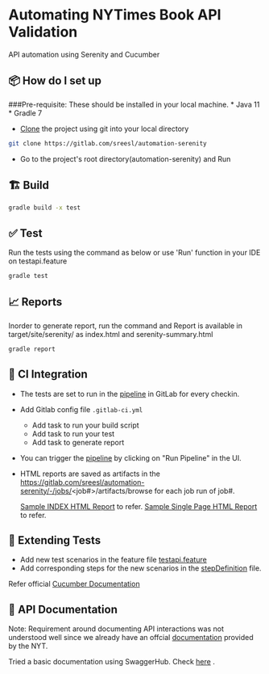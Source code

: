 # Automating NYTimes Book API Validation

API automation using Serenity and Cucumber

## 📦 How do I set up

###Pre-requisite:
    These should be installed in your local machine.
    * Java 11
    * Gradle 7

* [Clone](https://docs.gitlab.com/ee/gitlab-basics/start-using-git.html) the project using git into your local directory
```sh
git clone https://gitlab.com/sreesl/automation-serenity
```
* Go to the project's root directory(automation-serenity) and Run

## 🏗 Build
```sh
gradle build -x test
```

## ✅ Test
Run the tests using the command as below or use 'Run' function in your IDE on testapi.feature
```sh
gradle test
```
## 📈 Reports

Inorder to generate report, run the command and Report is available in target/site/serenity/ as index.html and serenity-summary.html
```sh
gradle report
```
## 💚 CI Integration
- The tests are set to run in the [pipeline](https://gitlab.com/sreesl/automation-serenity/-/pipelines) in GitLab for every checkin.
- Add Gitlab config file `.gitlab-ci.yml` 
    - Add task to run your build script
    - Add task to run your test
    - Add task to generate report
- You can trigger the [pipeline](https://gitlab.com/sreesl/automation-serenity/-/pipelines) by clicking on "Run Pipeline" in the UI.
- HTML reports are saved as artifacts in the https://gitlab.com/sreesl/automation-serenity/-/jobs/<job#>/artifacts/browse for each job run of job#.
   
     [Sample INDEX HTML Report](https://sreesl.gitlab.io/-/automation-serenity/-/jobs/1320766250/artifacts/target/site/serenity/index.html) to refer.
     [Sample Single Page HTML Report](https://sreesl.gitlab.io/-/automation-serenity/-/jobs/1320838033/artifacts/target/site/serenity/serenity-summary.html) to refer.

## 🥒 Extending Tests

- Add new test scenarios in the feature file [testapi.feature](/src/test/resources/testapi.feature) 
- Add corresponding steps for the new scenarios in the [stepDefinition](/src/test/java/stepdefinitions/StepDefinition.java) file.

Refer official [Cucumber Documentation](https://cucumber.io/docs/guides/10-minute-tutorial/#write-a-scenario)

## 📝 API Documentation

Note: Requirement around documenting API interactions was not understood well since we already have an offcial [documentation](https://developer.nytimes.com/docs/books-product/1/overview) provided by the NYT.

Tried a basic documentation using SwaggerHub. Check [here](https://app.swaggerhub.com/apis/sreesl/NYT_Books_API/0.1) .
